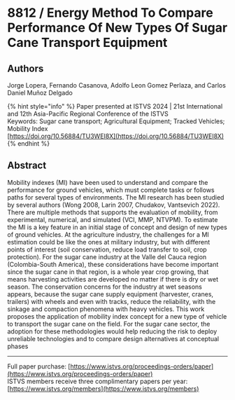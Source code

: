 # 8812 / Energy Method To Compare Performance Of New Types Of Sugar Cane Transport Equipment

## Authors
Jorge Lopera, Fernando Casanova, Adolfo Leon Gomez Perlaza, and Carlos Daniel Muñoz Delgado

{% hint style="info" %}
Paper presented at ISTVS 2024 | 21st International and 12th Asia-Pacific Regional Conference of the ISTVS  
Keywords: Sugar cane transport; Agricultural Equipment; Tracked Vehicles; Mobility Index  
[https://doi.org/10.56884/TU3WEI8X](https://doi.org/10.56884/TU3WEI8X)  
{% endhint %}

## Abstract
Mobility indexes (MI) have been used to understand and compare the performance for ground vehicles, which must complete tasks or follows paths for several types of environments. The MI research has been studied by several authors (Wong 2008, Larin 2007, Chudakov, Vantsevich 2022). There are multiple methods that supports the evaluation of mobility, from experimental, numerical, and simulated (VCI, MMP, NTVPM).  To estimate the MI is a key feature in an initial stage of concept and design of new types of ground vehicles. At the agriculture industry, the challenges for a MI estimation could be like the ones at military industry, but with different points of interest (soil conservation, reduce load transfer to soil, crop protection). For the sugar cane industry at the Valle del Cauca region (Colombia-South America), these considerations have become important since the sugar cane in that region, is a whole year crop growing, that means harvesting activities are developed no matter if there is dry or wet season. The conservation concerns for the industry at wet seasons appears, because the sugar cane supply equipment (harvester, cranes, trailers) with wheels and even with tracks, reduce the reliability, with the sinkage and compaction phenomena with heavy vehicles. This work proposes the application of mobility index concept for a new type of vehicle to transport the sugar cane on the field. For the sugar cane sector, the adoption for these methodologies would help reducing the risk to deploy unreliable technologies and to compare design alternatives at conceptual phases

-----  
Full paper purchase: [https://www.istvs.org/proceedings-orders/paper](https://www.istvs.org/proceedings-orders/paper)  
ISTVS members receive three complimentary papers per year: [https://www.istvs.org/members](https://www.istvs.org/members)
